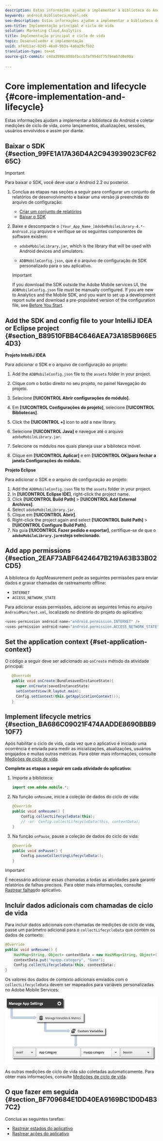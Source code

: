 ```yaml
---
description: Estas informações ajudam a implementar a biblioteca do Android e coletar medições de ciclo de vida, como lançamentos, atualizações, sessões, usuários envolvidos e assim por diante.
keywords: android;biblioteca;móvel;sdk
seo-description: Estas informações ajudam a implementar a biblioteca do Android e coletar medições de ciclo de vida, como lançamentos, atualizações, sessões, usuários envolvidos e assim por diante.
seo-title: Implementação principal e ciclo de vida
solution: Marketing Cloud,Analytics
title: Implementação principal e ciclo de vida
topic: Desenvolvedor e implementação
uuid: af4d11ac-8245-46a0-9b3a-4a0a29cfbb2
translation-type: tm+mt
source-git-commit: c4da3599c858bfbccb7af954df75f94eb7d8e99a

---
```



# Core implementation and lifecycle {#core-implementation-and-lifecycle}

Estas informações ajudam a implementar a biblioteca do Android e coletar medições de ciclo de vida, como lançamentos, atualizações, sessões, usuários envolvidos e assim por diante.

## Baixar o SDK {#section_99FE1A17A36D4A2C943939023CF6265C}

>[!IMPORTANT]
>
>Para baixar o SDK, você deve usar o Android 2.2 ou posterior.

1. Conclua as etapas nas seções a seguir para configurar um conjunto de relatórios de desenvolvimento e baixar uma versão já preenchida do arquivo de configuração:

   * [Criar um conjunto de relatórios](/help/android/getting-started/requirements.md)
   * [Baixar o SDK](/help/android/getting-started/requirements.md)

1. Baixe e descompacte o `[Your_App_Name_]AdobeMobileLibrary-4.*-Android.zip` arquivo e verifique se os seguintes componentes de software existem:

   * `adobeMobileLibrary.jar`, which is the library that will be used with Android devices and simulators.

   * `ADBMobileConfig.json`, que é o arquivo de configuração de SDK personalizado para o seu aplicativo.
   >[!IMPORTANT]
   >
   >If you download the SDK outside the Adobe Mobile services UI, the `ADBMobileConfig.json` file must be manually configured. If you are new to Analytics and the Mobile SDK, and you want to set up a development report suite and download a pre-populated version of the configuration file, see [Before You Start](/help/android/getting-started/requirements.md).

## Add the SDK and config file to your IntelliJ IDEA or Eclipse project {#section_B89510FBB4C646AEA73A185B966E54D3}

**Projeto IntelliJ IDEA**

Para adicionar o SDK e o arquivo de configuração ao projeto:

1. Add the `ADBMobileConfig.json` file to the `assets` folder in your project.

1. Clique com o botão direito no seu projeto, no painel Navegação do projeto.
1. Selecione **[!UICONTROL Abrir configurações do módulo]**.
1. Em **[!UICONTROL Configurações do projeto]**, selecione **[!UICONTROL Bibliotecas]**.
1. Click the **[!UICONTROL +]** icon to add a new library.
1. Selecione **[!UICONTROL Java]** e navegue até o arquivo `adobeMobileLibrary.jar`.
1. Selecione os módulos nos quais planeja usar a biblioteca móvel.
1. Clique em **[!UICONTROL Aplicar]** e em **[!UICONTROL OK]para fechar a janela Configurações do módulo.**

**Projeto Eclipse**

Para adicionar o SDK e o arquivo de configuração ao projeto:

1. Add the `ADBMobileConfig.json` file to the `assets` folder in your project.
1. In **[!UICONTROL Eclipse IDE]**, right-click the project name.
1. Click  **[!UICONTROL Build Path]** &gt; **[!UICONTROL Add External Archives]**.
1. Select `adobeMobileLibrary.jar`.
1. Clique em **[!UICONTROL Abrir]**.
1. Right-click the project again and select **[!UICONTROL Build Path]** &gt; **[!UICONTROL Configure Build Path]**.
1. Na guia **[!UICONTROL Fazer pedido e exportar]**, certifique-se de que o **`adobeMobileLibrary.jar`esteja selecionado.**

## Add app permissions {#section_2EAF73ABF6424647B219A63B33B02CD5}

A biblioteca do AppMeasurement pede as seguintes permissões para enviar dados e gravar chamadas de rastreamento offline:

* `INTERNET`
* `ACCESS_NETWORK_STATE`

Para adicionar essas permissões, adicione as seguintes linhas no arquivo `AndroidManifest.xml`, localizado no diretório do projeto do aplicativo:

```java
<uses-permission android:name="android.permission.INTERNET" /> 
<uses-permission android:name="android.permission.ACCESS_NETWORK_STATE" />
```

## Set the application context {#set-application-context}

O código a seguir deve ser adicionado ao `onCreate` método da atividade principal:

```java
   @Override
   public void onCreate(BundlesavedInstanceState){
     super.onCreate(savedInstanceState)
     setContentView(R.layout.main);
     Config.setContext(this.getApplicationContext());
   }
````

## Implement lifecycle metrics {#section_BA686C09021F474AADDE8690BBB910F7}

Após habilitar o ciclo de vida, cada vez que o aplicativo é iniciado uma ocorrência é enviada para medir as inicializações, atualizações, usuários engajados e muitas outras métricas. Para obter mais informações, consulte [Medições de ciclo de vida](/help/android/metrics.md).

**Complete as etapas a seguir em cada atividade do aplicativo:**

1. Importe a biblioteca:

   ```java
   import com.adobe.mobile.*;
   ```

1. Na função `onResume`, inicie a coleção de dados do ciclo de vida:

   ```java
   @Override 
   public void onResume() { 
       Config.collectLifecycleData(this); 
       // -or- Config.collectLifecycleData(this, contextData); 
   }
   ```

1. Na função `onPause`, pause a coleção de dados do ciclo de vida:

   ```java
   @Override 
   public void onPause() { 
       Config.pauseCollectingLifecycleData(); 
   }
   ```

>[!IMPORTANT]
>
>É necessário adicionar essas chamadas a todas as atividades para garantir relatórios de falhas precisos. Para obter mais informações, consulte [Rastrear falhas](/help/android/analytics-main/crashes.md)do aplicativo.

## Incluir dados adicionais com chamadas de ciclo de vida

Para incluir dados adicionais com chamadas de medições de ciclo de vida, passe um parâmetro adicional para o `collectLifecycleData` que contém os dados de contexto:

```java
@Override 
public void onResume() {
    HashMap<String, Object> contextData = new HashMap<String, Object>(); 
    contextData.put("myapp.category", "Game"); 
    Config.collectLifecycleData(this, contextData); 
}
```

Os valores dos dados de contexto adicionais enviados com o `collectLifecycleData` devem ser mapeados para variáveis personalizadas no Adobe Mobile Services:

![](assets/map-variable-lifecycle.png)

As outras medições de ciclo de vida são coletadas automaticamente. Para obter mais informações, consulte [Medições de ciclo de vida](/help/android/metrics.md).

## O que fazer em seguida {#section_BF709684E1DD40EA9169BC1D0D4B37C2}

Conclua as seguintes tarefas:

* [Rastrear estados do aplicativo](/help/android/analytics-main/states.md)
* [Rastrear ações do aplicativo](/help/android/analytics-main/actions.md)

